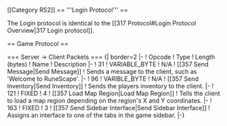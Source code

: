 \[\[Category RS2\]\] == '''Login Protocol''' ==

The Login protocol is identical to the \[\[317 Protocol\#Login Protocol
Overview\|317 Login protocol\]\].

== Game Protocol ==

=== Server -\> Client Packets === {\| border=2 \|- ! Opcode ! Type !
Length (bytes) ! Name ! Description \|- ! 31 ! VARIABLE\_BYTE ! N/A !
\[\[357 Send Message\|Send Message\]\] ! Sends a message to the client,
such as 'Welcome to RuneScape'. \|- ! 96 ! VARIBLE\_BYTE ! N/A ! \[\[357
Send Inventory\|Send Inventory\]\] ! Sends the players inventory to the
client. \|- ! 121 ! FIXED ! 4 ! \[\[357 Load Map Region\|Load Map
Region\]\] ! Tells the client to load a map region depending on the
region's X and Y coordinates. \|- ! 163 ! FIXED ! 3 ! \[\[357 Send
Sidebar Interface\|Send Sidebar Interface\]\] ! Assigns an interface to
one of the tabs in the game sidebar. \|-}
